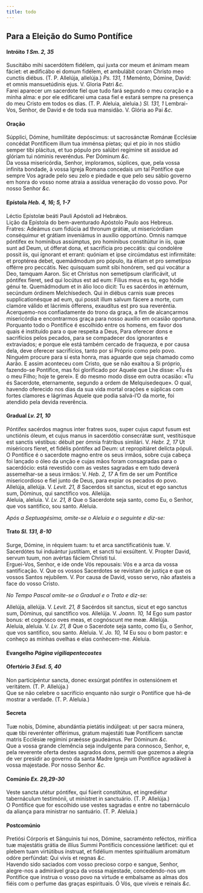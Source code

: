 ```yaml
---
title: todo
---
```

<h2 class="text-center">Para a Eleição do Sumo Pontífice</h2>

<h4 class="text-center">Intróito <em>1 Sm. 2, 35</em></h4>
<div class="container-fluid">
<div class="row">
<div class="dropcap text-justify">
Suscitábo mihi sacerdótem fidélem, qui juxta cor meum et ánimam meam fáciet: et ædificábo ei domum fidélem, et ambulábit coram Christo meo cunctis diébus. (T. P. Allelúja, allelúja.) <em>Ps. 131, 1</em> Meménto, Dómine, David: et omnis mansuetúdinis ejus.
V. Gloria Patri <em>&c.</em>
</div>
<div class="dropcap text-justify">
Farei aparecer um sacerdote fiel que tudo fará segundo o meu coração e a minha alma: e por ele edificarei uma casa fiel e estará sempre na presença do meu Cristo em todos os dias. (T. P. Aleluia, aleluia.) <em>Sl. 131, 1</em> Lembrai-Vos, Senhor, de David e de toda sua mansidão.
V. Glória ao Pai <em>&c.</em>
</div>
</div>
</div>

<h4 class="text-center">Oração</h4>
<div class="container-fluid">
<div class="row">
<div class="dropcap text-justify">
Súpplici, Dómine, humilitáte depóscimus: ut sacrosánctæ Románæ Ecclésiæ concédat Pontíficem illum tua imménsa píetas; qui et pio in nos stúdio semper tibi plácitus, et tuo pópulo pro salúbri regímine sit assidue ad glóriam tui nóminis reveréndus. Per Dóminum <em>&c.</em>
</div>
<div class="dropcap text-justify">
Da vossa misericórdia, Senhor, imploramos, súplices, que, pela vossa infinita bondade, à vossa Igreja Romana concedais um tal Pontífice que sempre Vos agrade pelo seu zelo e piedade e que pelo seu sábio governo em honra do vosso nome atraia a assídua veneração do vosso povo. Por nosso Senhor <em>&c.</em>
</div>
</div>
</div>

<h4 class="text-center">Epístola <em>Heb. 4, 16; 5, 1-7</em></h4>
<div class="container-fluid">
<div class="row">
<div class="text-justify">
Léctio Epístolæ beáti Pauli Apóstoli ad Hebrǽos.
</div>
<div class="text-justify">
Lição da Epístola do bem-aventurado Apóstolo Paulo aos Hebreus.
</div>
<div class="dropcap text-justify">
Fratres: Adeámus cum fidúcia ad thronum grátiæ, ut misericórdiam conséquimur et grátiam inveniámus in auxílio opportúno. Omnis namque póntifex ex homínibus assúmptus, pro homínibus constitúitur in iis, quæ sunt ad Deum, ut ófferat dona, et sacrifícia pro peccátis: qui condolére possit iis, qui ígnorant et errant: quóniam et ipse circúmdatus est infirmitáte: et proptérea debet, quemádmodum pro pópulo, ita étiam et pro semetípso offérre pro peccátis. Nec quisquam sumit sibi honórem, sed qui vocátur a Deo, tamquam Aaron. Sic et Christus non semetípsum clarificávit, ut póntifex fíeret, sed qui locútus est ad eum: Fílius meus es tu, ego hódie génui te. Quemádmodum et in álio loco dicit: Tu es sacérdos in ætérnum, secúndum órdinem Melchísedech. Qui in diébus carnis suæ preces supplicationésque ad eum, qui possit illum salvum fácere a morte, cum clamóre válido et lácrimis ófferens, exaudítus est pro sua reveréntia.
</div>
<div class="dropcap text-justify">
Acerquemo-nos confiadamente do trono da graça, a fim de alcançarmos misericórdia e encontrarmos graça para nosso auxílio em ocasião oportuna. Porquanto todo o Pontífice é escolhido entre os homens, em favor dos quais é instituído para o que respeita a Deus, Para oferecer dons e sacrifícios pelos pecados, para se compadecer dos ignorantes e extraviados; e porque ele está também cercado de fraqueza, e por causa dela, deve oferecer sacrifícios, tanto por si Próprio como pelo povo. Ninguém procure para si esta honra, mas aguarde que seja chamado como Aarão. E assim aconteceu com Cristo, que se não exaltou a Si próprio, fazendo-se Pontífice, mas foi glorificado por Aquele que Lhe disse: «Tu és o meu Filho; hoje te gerei». E do mesmo modo disse em outra ocasião: «Tu és Sacerdote, eternamente, segundo a ordem de Melquisedeque». O qual, havendo oferecido nos dias da sua vida mortal orações e súplicas com fortes clamores e lágrimas Àquele que podia salvá-l’O da morte, foi atendido pela devida reverência.
</div>
</div>
</div>

<h4 class="text-center">Gradual <em>Lv. 21, 10</em></h4>
<div class="container-fluid">
<div class="row">
<div class="dropcap text-justify">
Póntifex sacérdos magnus inter fratres suos, super cujus caput fusum est unctiónis óleum, et cujus manus in sacerdótio consecrátæ sunt, vestitúsque est sanctis véstibus: débuit per ómnia frátribus similári. V. <em>Hebr. 2, 17</em> Ut miséricors fíeret, et fidélis póntifex ad Deum: ut repropitiáret delícta pópuli.
</div>
<div class="dropcap text-justify">
O Pontífice é o sacerdote magno entre os seus irmãos, sobre cuja cabeça foi lançado o óleo da unção e cujas mãos foram consagradas para o sacerdócio: está revestido com as vestes sagradas e em tudo deverá assemelhar-se a seus irmãos: V. <em>Heb. 2, 17</em> A fim de ser um Pontífice misericordioso e fiel junto de Deus, para expiar os pecados do povo.
</div>
<div class="text-justify">
Allelúja, allelúja. V. <em>Levit. 21, 8</em> Sacerdos sit sanctus, sicut et ego sanctus sum, Dóminus, qui sanctífico vos. Allelúja.
</div>
<div class="text-justify">
Aleluia, aleluia. V. <em>Lv. 21, 8</em> Que o Sacerdote seja santo, como Eu, o Senhor, que vos santifico, sou santo. Aleluia.
</div>
</div>
</div>

<em>Após a Septuagésima, omite-se o Aleluia e o seguinte e diz-se:</em>

<h4 class="text-center">Trato <em>Sl. 131, 8-10</em></h4>
<div class="container-fluid">
<div class="row">
<div class="dropcap text-justify">
Surge, Dómine, in réquiem tuam: tu et arca sanctificatiónis tuæ. V. Sacerdótes tui induántur justítiam, et sancti tui exsúltent. V. Propter David, servum tuum, non avértas fáciem Christi tui.
</div>
<div class="dropcap text-justify">
Erguei-Vos, Senhor, e ide onde Vós repousais: Vós e a arca da vossa santificação. V. Que os vossos Sacerdotes se revistam de justiça e que os vossos Santos rejubilem. V. Por causa de David, vosso servo, não afasteis a face do vosso Cristo.
</div>
</div>
</div>

<em>No Tempo Pascal omite-se o Gradual e o Trato e diz-se:</em>

<div class="container-fluid">
<div class="row">
<div class="text-justify">
Allelúja, allelúja. V. <em>Levit. 21, 8</em> Sacérdos sit sanctus, sicut et ego sanctus sum, Dóminus, qui sanctífico vos. Allelúja. V. <em>Joann. 10, 14</em> Ego sum pastor bonus: et cognósco oves meas, et cognóscunt me meæ. Allelúja.
</div>
<div class="text-justify">
Aleluia, aleluia. V. <em>Lv. 21, 8</em> Que o Sacerdote seja santo, como Eu, o Senhor, que vos santifico, sou santo. Aleluia. V. <em>Jo. 10, 14</em> Eu sou o bom pastor: e conheço as minhas ovelhas e elas conhecem-me. Aleluia.
</div>
</div>
</div>

<h4 class="text-center">Evangelho <em>Página vigiliapentecostes</em></h4>

<h4 class="text-center">Ofertório <em>3 Esd. 5, 40</em></h4>
<div class="container-fluid">
<div class="row">
<div class="dropcap text-justify">
Non participéntur sancta, donec exsúrgat póntifex in ostensiónem et veritátem. (T. P. Allelúja.)
</div>
<div class="dropcap text-justify">
Que se não celebre o sacrifício enquanto não surgir o Pontífice que há-de mostrar a verdade. (T. P. Aleluia.)
</div>
</div>
</div>

<h4 class="text-center">Secreta</h4>
<div class="container-fluid">
<div class="row">
<div class="dropcap text-justify">
Tuæ nobis, Dómine, abundántia pietátis indúlgeat: ut per sacra múnera, quæ tibi reverénter offérimus, gratum majestáti tuæ Pontíficem sanctæ matris Ecclésiæ regímini præésse gaudeámus. Per Dóminum <em>&c.</em>
</div>
<div class="dropcap text-justify">
Que a vossa grande clemência seja indulgente para connosco, Senhor, e, pela reverente oferta destes sagrados dons, permiti que gozemos a alegria de ver presidir ao governo da santa Madre Igreja um Pontífice agradável à vossa majestade. Por nosso Senhor <em>&c.</em>
</div>
</div>
</div>

<h4 class="text-center">Comúnio <em>Ex. 29,29-30</em></h4>
<div class="container-fluid">
<div class="row">
<div class="dropcap text-justify">
Veste sancta utétur póntifex, qui fúerit constitútus, et ingrediétur tabernáculum testimónii, ut minístret in sanctuário. (T. P. Allelúja.)
</div>
<div class="dropcap text-justify">
O Pontífice que for escolhido use vestes sagradas e entre no tabernáculo da aliança para ministrar no santuário. (T. P. Aleluia.)
</div>
</div>
</div>

<h4 class="text-center">Postcomúnio</h4>
<div class="container-fluid">
<div class="row">
<div class="dropcap text-justify">
Pretiósi Córporis et Sánguinis tui nos, Dómine, sacraménto reféctos, mirífica tuæ majestátis grátia de illíus Summi Pontíficis concessióne lætíficet: qui et plebem tuam virtútibus ínstruat, et fidélium mentes spirituálium aromátum odóre perfúndat: Qui vivis et regnas <em>&c.</em>
</div>
<div class="dropcap text-justify">
Havendo sido saciados com vosso precioso corpo e sangue, Senhor, alegre-nos a admirável graça da vossa majestade, concedendo-nos um Pontífice que instrua o vosso povo na virtude e embalsame as almas dos fiéis com o perfume das graças espirituais. Ó Vós, que viveis e reinais <em>&c.</em>
</div>
</div>
</div>
